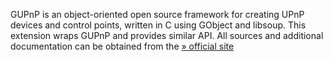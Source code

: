 GUPnP is an object-oriented open source framework for creating UPnP
devices and control points, written in C using GObject and libsoup. This
extension wraps GUPnP and provides similar API. All sources and
additional documentation can be obtained from the
<a href="http://www.gupnp.org/" class="link external">» official site</a>
